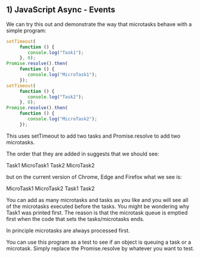 ## 1) JavaScript Async - Events

We can try this out and demonstrate the way that microtasks behave with a simple program:
```javascript
setTimeout(
     function () {
        console.log("Task1"); 
     }, 0);
Promise.resolve().then(
     function () {
        console.log("MicroTask1");
     }); 
setTimeout(
     function () {
        console.log("Task2"); 
     }, 0);
Promise.resolve().then(
     function () {
        console.log("MicroTask2");
     });
```
This uses setTimeout to add two tasks and Promise.resolve to add two microtasks.

The order that they are added in suggests that we should see:

Task1 
MicroTask1 
Task2 
MicroTask2

but on the current version of Chrome, Edge and Firefox what we see is:

MicroTask1
MicroTask2
Task1
Task2

You can add as many microtasks and tasks as you like and you will see all of the microtasks executed before the tasks. You might be wondering why Task1 was printed first. The reason is that the microtask queue is emptied first when the code that sets the tasks/microtasks ends.

In principle microtasks are always processed first.

You can use this program as a test to see if an object is queuing a task or a microtask. Simply replace the Promise.resolve by whatever you want to test.
